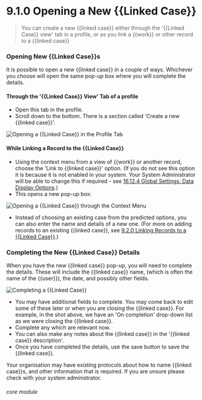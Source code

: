 # 9.1.0 <i class="fas fa-link"></i>  Opening a New {{Linked Case}}

> You can create a new {{linked case}} either through the '{{Linked Case}} view' tab in a profile, or as you link a {{work}} or other record to a {{linked case}}

### Opening New {{Linked Case}}s

It is possible to open a new {{linked case}} in a couple of ways. Whichever you choose will open the same pop-up box where you will complete the details.

#### Through the '{{Linked Case}} View' Tab of a profile

- Open this tab in the profile. 
- Scroll down to the bottom. There is a section called 'Create a new {{linked case}}'.

![Opening a {{Linked Case}} in the Profile Tab](9.1.0a.png)

#### While Linking a Record to the {{Linked Case}}
- Using the context menu from a view of {{work}} or another record, choose the 'Link to {{linked case}}' option. (If you do not see this option it is because it is not enabled in your system. Your System Administrator will be able to change this if required - see [16.12.4 Global Settings: Data Display Options](/help/index/p/16.12.4).) 
- This opens a new pop-up box:

![Opening a {{Linked Case}} through the Context Menu](9.1.0b.png)

- Instead of choosing an existing case from the predicted options, you can also enter the name and details of a new one. (For more on adding records to an existing {{linked case}}, see [9.2.0 Linking Records to a {{Linked Case}}](help/index/p/9.2.0).)

### Completing the New {{Linked Case}} Details
When you have the new {{linked case}} pop-up, you will need to complete the details.  These will include the {{linked case}} name, (which is often the name of the {{user}}), the date, and possibly other fields.

![Completing a {{Linked Case}}](9.1.0c.png)

- You may have additional fields to complete. You may come back to edit some of these later or when you are closing the {{linked case}}. For example, in the shot above, we have an 'On completion' drop-down list as we were closing the {{linked case}}. 
- Complete any which are relevant now.  
- You can also make any notes about the {{linked case}} in the '{{linked case}} description'.
- Once you have completed the details, use the save button to save the {{linked case}}.

Your organisation may have existing protocols about how to name {{linked case}}s, and other information that is required.  If you are unsure please check with your system administrator.

###### core module

